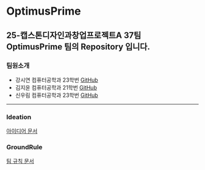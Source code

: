 # OptimusPrime
## 25-캡스톤디자인과창업프로젝트A 37팀 **OptimusPrime** 팀의 Repository 입니다.

### 팀원소개
- 강시연
컴퓨터공학과 23학번
[GitHub](https://github.com/uoehisx)
- 김지윤
컴퓨터공학과 21학번
[GitHub](https://github.com/horokkk)
- 신우림
컴퓨터공학과 23학번
[GitHub](https://github.com/RainyForest23)
---
### Ideation
[아이디어 문서](Ideation.md)
### GroundRule
[팀 규칙 문서](GroundRule.md)
